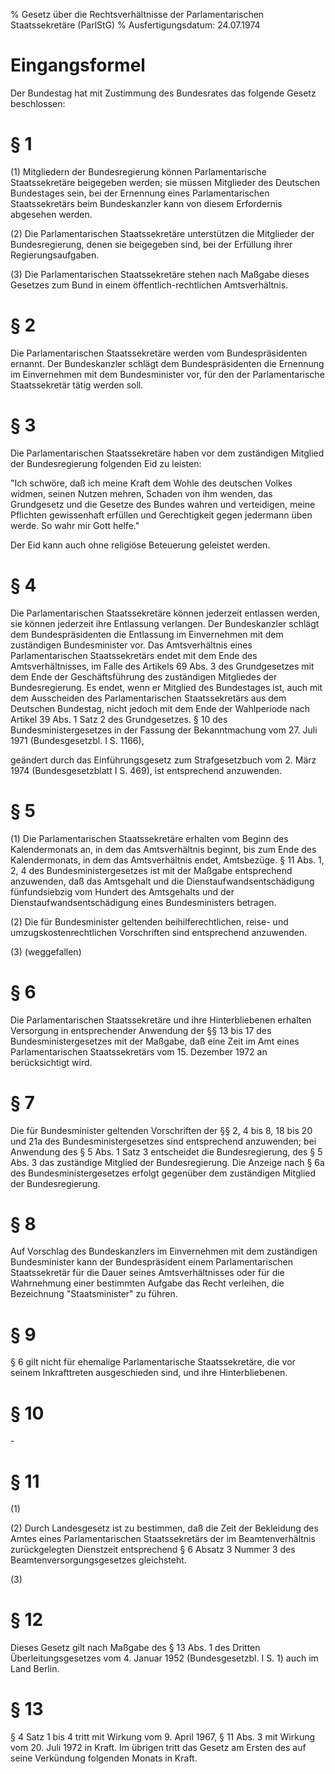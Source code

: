 % Gesetz über die Rechtsverhältnisse der Parlamentarischen Staatssekretäre  (ParlStG)
% Ausfertigungsdatum: 24.07.1974
 
# Eingangsformel

Der Bundestag hat mit Zustimmung des Bundesrates das folgende Gesetz beschlossen:

# § 1

(1) Mitgliedern der Bundesregierung können Parlamentarische Staatssekretäre beigegeben werden; sie müssen Mitglieder des Deutschen Bundestages sein, bei der Ernennung eines Parlamentarischen Staatssekretärs beim Bundeskanzler kann von diesem Erfordernis abgesehen werden.

(2) Die Parlamentarischen Staatssekretäre unterstützen die Mitglieder der Bundesregierung, denen sie beigegeben sind, bei der Erfüllung ihrer Regierungsaufgaben.

(3) Die Parlamentarischen Staatssekretäre stehen nach Maßgabe dieses Gesetzes zum Bund in einem öffentlich-rechtlichen Amtsverhältnis.

# § 2

Die Parlamentarischen Staatssekretäre werden vom Bundespräsidenten ernannt. Der Bundeskanzler schlägt dem Bundespräsidenten die Ernennung im Einvernehmen mit dem Bundesminister vor, für den der Parlamentarische Staatssekretär tätig werden soll.

# § 3

Die Parlamentarischen Staatssekretäre haben vor dem zuständigen Mitglied der Bundesregierung folgenden Eid zu leisten:

  
"Ich schwöre, daß ich meine Kraft dem Wohle des deutschen Volkes widmen, seinen Nutzen mehren, Schaden von ihm wenden, das Grundgesetz und die Gesetze des Bundes wahren und verteidigen, meine Pflichten gewissenhaft erfüllen und Gerechtigkeit gegen jedermann üben werde. So wahr mir Gott helfe."

Der Eid kann auch ohne religiöse Beteuerung geleistet werden.

# § 4

Die Parlamentarischen Staatssekretäre können jederzeit entlassen werden, sie können jederzeit ihre Entlassung verlangen. Der Bundeskanzler schlägt dem Bundespräsidenten die Entlassung im Einvernehmen mit dem zuständigen Bundesminister vor. Das Amtsverhältnis eines Parlamentarischen Staatssekretärs endet mit dem Ende des Amtsverhältnisses, im Falle des Artikels 69 Abs. 3 des Grundgesetzes mit dem Ende der Geschäftsführung des zuständigen Mitgliedes der Bundesregierung. Es endet, wenn er Mitglied des Bundestages ist, auch mit dem Ausscheiden des Parlamentarischen Staatssekretärs aus dem Deutschen Bundestag, nicht jedoch mit dem Ende der Wahlperiode nach Artikel 39 Abs. 1 Satz 2 des Grundgesetzes. § 10 des Bundesministergesetzes in der Fassung der Bekanntmachung vom 27. Juli 1971 (Bundesgesetzbl. I S. 1166),

geändert durch das Einführungsgesetz zum Strafgesetzbuch vom 2. März 1974 (Bundesgesetzblatt I S. 469), ist entsprechend anzuwenden.

# § 5

(1) Die Parlamentarischen Staatssekretäre erhalten vom Beginn des Kalendermonats an, in dem das Amtsverhältnis beginnt, bis zum Ende des Kalendermonats, in dem das Amtsverhältnis endet, Amtsbezüge. § 11 Abs. 1, 2, 4 des Bundesministergesetzes ist mit der Maßgabe entsprechend anzuwenden, daß das Amtsgehalt und die Dienstaufwandsentschädigung fünfundsiebzig vom Hundert des Amtsgehalts und der Dienstaufwandsentschädigung eines Bundesministers betragen.

(2) Die für Bundesminister geltenden beihilferechtlichen, reise- und umzugskostenrechtlichen Vorschriften sind entsprechend anzuwenden.

(3) (weggefallen)

# § 6

Die Parlamentarischen Staatssekretäre und ihre Hinterbliebenen erhalten Versorgung in entsprechender Anwendung der §§ 13 bis 17 des Bundesministergesetzes mit der Maßgabe, daß eine Zeit im Amt eines Parlamentarischen Staatssekretärs vom 15. Dezember 1972 an berücksichtigt wird.

# § 7

Die für Bundesminister geltenden Vorschriften der §§ 2, 4 bis 8, 18 bis 20 und 21a des Bundesministergesetzes sind entsprechend anzuwenden; bei Anwendung des § 5 Abs. 1 Satz 3 entscheidet die Bundesregierung, des § 5 Abs. 3 das zuständige Mitglied der Bundesregierung. Die Anzeige nach § 6a des Bundesministergesetzes erfolgt gegenüber dem zuständigen Mitglied der Bundesregierung.

# § 8

Auf Vorschlag des Bundeskanzlers im Einvernehmen mit dem zuständigen Bundesminister kann der Bundespräsident einem Parlamentarischen Staatssekretär für die Dauer seines Amtsverhältnisses oder für die Wahrnehmung einer bestimmten Aufgabe das Recht verleihen, die Bezeichnung "Staatsminister" zu führen.

# § 9

§ 6 gilt nicht für ehemalige Parlamentarische Staatssekretäre, die vor seinem Inkrafttreten ausgeschieden sind, und ihre Hinterbliebenen.

# § 10

\-

# § 11

(1)

(2) Durch Landesgesetz ist zu bestimmen, daß die Zeit der Bekleidung des Amtes eines Parlamentarischen Staatssekretärs der im Beamtenverhältnis zurückgelegten Dienstzeit entsprechend § 6 Absatz 3 Nummer 3 des Beamtenversorgungsgesetzes gleichsteht.

(3)

# § 12

Dieses Gesetz gilt nach Maßgabe des § 13 Abs. 1 des Dritten Überleitungsgesetzes vom 4. Januar 1952 (Bundesgesetzbl. I S. 1) auch im Land Berlin.

# § 13

§ 4 Satz 1 bis 4 tritt mit Wirkung vom 9. April 1967, § 11 Abs. 3 mit Wirkung vom 20. Juli 1972 in Kraft. Im übrigen tritt das Gesetz am Ersten des auf seine Verkündung folgenden Monats in Kraft.
